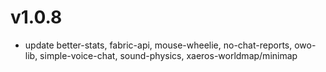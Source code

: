 # v1.0.8
- update better-stats, fabric-api, mouse-wheelie, no-chat-reports, owo-lib, simple-voice-chat, sound-physics, xaeros-worldmap/minimap
